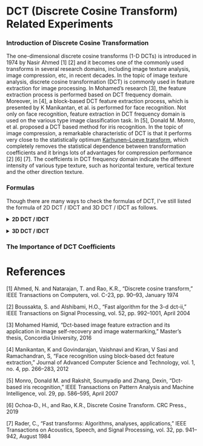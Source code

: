 # DCT (Discrete Cosine Transform) Related Experiments

### Introduction of Discrete Cosine Transformation

The one-dimensional discrete cosine transforms (1-D DCTs) is introduced in 1974 by Nasir Ahmed [1] [2] and it becomes one of the commonly used transforms in several research domains, including image texture analysis, image compression, etc, in recent decades. In the topic of image texture analysis, discrete cosine transformation (DCT) is commonly used in feature extraction for image processing. In Mohamed’s research [3], the feature extraction process is performed based on DCT frequency domain. Moreover, in [4], a block-based DCT feature extraction process, which is presented by K Manikantan, et al. is performed for face recognition. Not only on face recognition, feature extraction in DCT frequency domain is used on the various type image classification task. In [5], Donald M. Monro, et al. proposed a DCT based method for iris recognition. In the topic of image compression, a remarkable characteristic of DCT is that it performs very close to the statistically optimum [Karhunen–Loeve transform](https://en.wikipedia.org/wiki/Kosambi%E2%80%93Karhunen%E2%80%93Lo%C3%A8ve_theorem), which completely removes the statistical dependence between transformation coefficients and it brings lots of advantages for compression performance [2] [6] [7]. The coeffcients in DCT frequency domain indicate the different intensity of various type texture, such as horizontal texture, vertical texture and the other direction texture.

### Formulas

Though there are many ways to check the formulas of DCT, I've still listed the formula of 2D DCT / IDCT and 3D DCT / IDCT as follows.

<a name="2D_DCT_IDCT"></a>
<details close><summary><b>2D DCT / IDCT</b></summary>
<p>

For an image block of size $N \times N$, its 2D DCT can be calculated:

$$
\begin{equation}
	\begin{split}
		{X(k_{1}, k_{2})} = {\frac {2}{N}} \epsilon_{k_{1}} \epsilon_{k_{2}} \sum_{{n_1 = 0}}^{N - 1} \sum_{{n_2 = 0}}^{N - 1} x(n_{1}, n_{2}) \\
		\times \cos({\frac {\pi}{2N} (2n_{1} + 1)k_{1}}) \\
		\times \cos({\frac {\pi}{2N} (2n_{2} + 1)k_{2}})
	\end{split}
	\label{eq:2DDCTMainFormula1}
\end{equation}
$$

where

$$
\begin{equation}
	\begin{split}
		k_{1} = 0, 1, \dots, N - 1 \\ 
		k_{2} = 0, 1, \dots, N - 1 \\
		\epsilon_{k_{i}} = 
		\begin{cases}
			\frac{1}{\sqrt{2}} & \text{for $k_{i} = 0$} \\
			1 & \text{otherwise}
		\end{cases}
		i = 1, 2
	\end{split}
	\label{2DDCTMainFormulaDetail1}
\end{equation}
$$

Besides 2D DCT, the 2D IDCT can be expressed as follows:

$$
\begin{equation}
	\begin{split}
		{x(n_{1}, n_{2})} = \sum_{{k_1 = 0}}^{N - 1} \sum_{{k_2 = 0}}^{N - 1} \epsilon_{k_{1}} \epsilon_{k_{2}} X(k_{1}, k_{2}) \\
		\times \cos({\frac {\pi}{2N} (2n_{1} + 1)k_{1}}) \\
		\times \cos({\frac {\pi}{2N} (2n_{2} + 1)k_{2}})
	\end{split}
	\label{2DIDCTMainFormula1}
\end{equation}
$$

The formula above is the version with size $N \times N$ DCT. If the size is not square shaped, the formula of size $N_{1} \times N_{2}$ DCT is listed as follows:

$$
\begin{equation}
	\begin{split}
		{X(k_{1}, k_{2})} = {\frac {2}{ \sqrt{N_{1} N_{2}} }} \epsilon_{k_{1}} \epsilon_{k_{2}} \sum_{{n_1 = 0}}^{N_1 - 1} \sum_{{n_2 = 0}}^{N_2 - 1} x(n_{1}, n_{2}) \\
		\times \cos({\frac {\pi}{2N_{1}} (2n_{1} + 1)k_{1}}) \\
		\times \cos({\frac {\pi}{2N_{2}} (2n_{2} + 1)k_{2}})
	\end{split}
	\label{2DDCTMainFormula2}
\end{equation}
$$

where

$$
\begin{equation}
	\begin{split}
		k_{1} = 0, 1, \dots, N_{1} - 1 \\ 
		k_{2} = 0, 1, \dots, N_{2} - 1 \\
		\epsilon_{k_{i}} = 
		\begin{cases}
			\frac{1}{\sqrt{2}} & \text{for $k_{i} = 0$} \\
			1 & \text{otherwise}
		\end{cases}
		i = 1, 2
	\end{split}
	\label{2DDCTMainFormulaDetail2}
\end{equation}
$$

The formula of size $N_{1} \times N_{2}$ IDCT can be expressed as follows.

$$
\begin{equation}
	\begin{split}
		{x(n_{1}, n_{2})} = \sum_{{k_1 = 0}}^{N_1 - 1} \sum_{{k_2 = 0}}^{N_2 - 1} \epsilon_{k_{1}} \epsilon_{k_{2}} X(k_{1}, k_{2}) \\
		\times \cos({\frac {\pi}{2N_{1}} (2n_{1} + 1)k_{1}}) \\
		\times \cos({\frac {\pi}{2N_{2}} (2n_{2} + 1)k_{2}})
	\end{split}
	\label{2DIDCTMainFormula2}
\end{equation}
$$

</p>
</details>


<a name="3D_DCT_IDCT"></a>
<details close><summary><b>3D DCT / IDCT</b></summary>
<p>

The formulas of 3D discrete cosine transformation are listed as below.

The 3D discrete cosine transformation $X(k_{1}, k_{2}, k_{3})$ of size $N_{1} \times N_{2} \times N_{3}$ is


</p>
</details>


### The Importance of DCT Coefficients



# References

[1] Ahmed, N. and Natarajan, T. and Rao, K.R., “Discrete cosine transform,” IEEE Transactions on Computers, vol. C-23, pp. 90–93, January 1974
    
[2] Boussakta, S. and Alshibami, H.O., “Fast algorithm for the 3-d dct-ii,” IEEE Transactions on Signal Processing, vol. 52, pp. 992–1001, April 2004
    
[3] Mohamed Hamid, “Dct-based image feature extraction and its application in image self-recovery and image watermarking,” Master’s thesis, Concordia University,
2016
    
[4] Manikantan, K and Govindarajan, Vaishnavi and Kiran, V Sasi and Ramachandran, S, “Face recognition using block-based dct feature extraction,” Journal of Advanced Computer Science and Technology, vol. 1, no. 4, pp. 266–283, 2012
    
[5] Monro, Donald M. and Rakshit, Soumyadip and Zhang, Dexin, “Dct-based iris recognition,” IEEE Transactions on Pattern Analysis and Machine Intelligence, vol. 29, pp. 586–595, April 2007
    
[6] Ochoa-D., H., and Rao, K.R., Discrete Cosine Transform. CRC Press., 2019
    
[7] Rader, C., “Fast transforms: Algorithms, analyses, applications,” IEEE Transactions on Acoustics, Speech, and Signal Processing, vol. 32, pp. 941–942, August 1984











